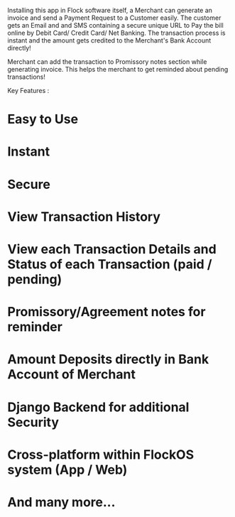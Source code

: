Installing this app in Flock software itself, a Merchant can generate an invoice and send a Payment Request to a Customer easily. The customer gets an Email and and SMS containing a secure unique URL to Pay the bill online by Debit Card/ Credit Card/ Net Banking. The transaction process is instant and the amount gets credited to the Merchant's Bank Account directly!

Merchant can add the transaction to Promissory notes section while generating invoice. This helps the merchant to get reminded about pending transactions!

Key Features : 

# Easy to Use
# Instant
# Secure
# View Transaction History
# View each Transaction Details and Status of each Transaction (paid / pending)
# Promissory/Agreement notes for reminder
# Amount Deposits directly in Bank Account of Merchant
# Django Backend for additional Security
# Cross-platform within FlockOS system (App / Web)
# And many more...